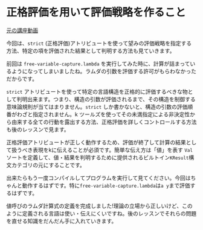 # 正格評価を用いて評価戦略を作ること

[元の講座動画](http://youtu.be/aul1x6bd1YM)

今回は、`strict` (正格評価)アトリビュートを使って望みの評価戦略を指定する方法、特定の項を評価された結果として判明する方法も見ていきます。

前回は `free-variable-capture.lambda` を実行してみた時に、計算が詰まっているようになってしまいましたね。ラムダの引数を評価する許可がもらわなかっただからです。

`strict` アトリビュートを使って特定の言語構造を正格的に評価するべきな物として判明出来ます。つまり、構造の引数が評価されるまで、その構造を制御する意味論規則が当てはまりません。`strict` しか書かないと、構造の引数の評価順番がわざと指定されません。k ツールズを使ってその未満指定による非決定性から由来する全ての行動を露出する方法、正格評価を詳しくコントロールする方法も後のレッスンで見ます。

正格評価アトリビュートが正しく動作するため、評価が終了して計算の結果として扱うべき表現をkに伝えることが必須です。簡単な伝え方は「値」を表す `Val` ソートを定義して、値・結果を判明するために提供されるビルトイン`KResult`構文カテゴリの元にすることです。

出来たらもう一度コンパイルしてプログラムを実行して見てください。今回はちゃんと動作するはずです。特に`free-variable-capture.lambda`は`a y`まで評価するはずです。

値呼びのラムダ計算式の定義を完成しました!理論の立場から正しいけど、このように定義される言語は使い・伝えにくいですね。後のレッスンでそれらの問題を直せる知識をだんだん手に入れていきます。